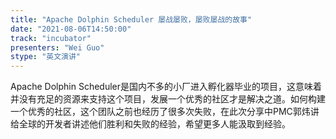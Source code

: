 ```yaml
---
title: "Apache Dolphin Scheduler 屡战屡败，屡败屡战的故事"
date: "2021-08-06T14:50:00" 
track: "incubator"
presenters: "Wei Guo"
stype: "英文演讲"
---
```

Apache Dolphin Scheduler是国内不多的小厂进入孵化器毕业的项目，这意味着并没有充足的资源来支持这个项目，发展一个优秀的社区才是解决之道。如何构建一个优秀的社区，这个团队之前也经历了很多次失败，在此次分享中PMC郭炜讲给全球的开发者讲述他们胜利和失败的经验，希望更多人能汲取到经验。